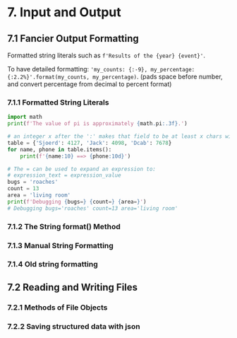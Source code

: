 # 7. Input and Output
## 7.1 Fancier Output Formatting
Formatted string literals such as `f'Results of the {year} {event}'`. 

To have detailed formatting: `'my_counts: {:-9}, my_percentage: {:2.2%}'.format(my_counts, my_percentage)`. (pads space before number, and convert percentage from decimal to percent format)

### 7.1.1 Formatted String Literals
```py
import math
print(f'The value of pi is approximately {math.pi:.3f}.')

# an integer x after the ':' makes that field to be at least x chars wide
table = {'Sjoerd': 4127, 'Jack': 4098, 'Dcab': 7678}
for name, phone in table.items():
    print(f'{name:10} ==> {phone:10d}')

# The = can be used to expand an expression to:
# expression_text = expression_value
bugs = 'roaches'
count = 13
area = 'living room'
print(f'Debugging {bugs=} {count=} {area=}')
# Debugging bugs='roaches' count=13 area='living room'

```

### 7.1.2 The String format() Method
### 7.1.3 Manual String Formatting
### 7.1.4 Old string formatting
## 7.2 Reading and Writing Files
### 7.2.1 Methods of File Objects
### 7.2.2 Saving structured data with json